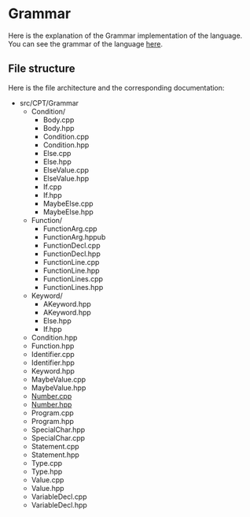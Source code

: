 # Grammar

Here is the explanation of the Grammar implementation of the language. You can see the grammar of the language [here](../usage/Grammar.md).

## File structure

Here is the file architecture and the corresponding documentation:

- src/CPT/Grammar
    - Condition/
        - Body.cpp
        - Body.hpp
        - Condition.cpp
        - Condition.hpp
        - Else.cpp
        - Else.hpp
        - ElseValue.cpp
        - ElseValue.hpp
        - If.cpp
        - If.hpp
        - MaybeElse.cpp
        - MaybeElse.hpp
    - Function/
        - FunctionArg.cpp
        - FunctionArg.hppub
        - FunctionDecl.cpp
        - FunctionDecl.hpp
        - FunctionLine.cpp
        - FunctionLine.hpp
        - FunctionLines.cpp
        - FunctionLines.hpp
    - Keyword/
        - AKeyword.hpp
        - AKeyword.hpp
        - Else.hpp
        - If.hpp
    - Condition.hpp
    - Function.hpp
    - Identifier.cpp
    - Identifier.hpp
    - Keyword.hpp
    - MaybeValue.cpp
    - MaybeValue.hpp
    - [Number.cpp](Grammar/Number.md)
    - [Number.hpp](Grammar/Number.md)
    - Program.cpp
    - Program.hpp
    - SpecialChar.hpp
    - SpecialChar.cpp
    - Statement.cpp
    - Statement.hpp
    - Type.cpp
    - Type.hpp
    - Value.cpp
    - Value.hpp
    - VariableDecl.cpp
    - VariableDecl.hpp
